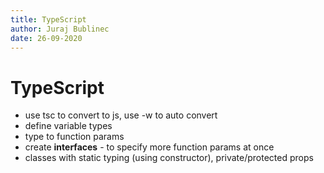 ```yaml
---
title: TypeScript
author: Juraj Bublinec
date: 26-09-2020
---
```



# TypeScript

- use tsc to convert to js, use -w to auto convert
- define variable types
- type to function params
- create **interfaces** - to specify more function params at once
- classes with static typing (using constructor), private/protected props